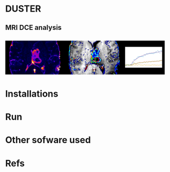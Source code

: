 # DUSTER
MRI DCE analysis
------------------
![Banner](/docs/Banner1.png)
------------------
# Installations
# Run
# Other sofware used
# Refs
